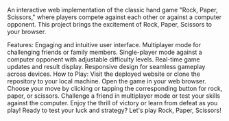An interactive web implementation of the classic hand game "Rock, Paper, Scissors," where players compete against each other or against a computer opponent. This project brings the excitement of Rock, Paper, Scissors to your browser.

Features:
Engaging and intuitive user interface.
Multiplayer mode for challenging friends or family members.
Single-player mode against a computer opponent with adjustable difficulty levels.
Real-time game updates and result display.
Responsive design for seamless gameplay across devices.
How to Play:
Visit the deployed website or clone the repository to your local machine.
Open the game in your web browser.
Choose your move by clicking or tapping the corresponding button for rock, paper, or scissors.
Challenge a friend in multiplayer mode or test your skills against the computer.
Enjoy the thrill of victory or learn from defeat as you play!
Ready to test your luck and strategy? Let's play Rock, Paper, Scissors!
